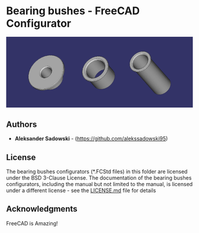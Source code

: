 # Bearing bushes - FreeCAD Configurator

![](../images/mockup-configurator-variations-small.png)

## Authors

* **Aleksander Sadowski** - (https://github.com/alekssadowski95)

## License
The bearing bushes configurators (*.FCStd files) in this folder are licensed under the BSD 3-Clause License. The documentation of the bearing bushes configurators, including the manual but not limited to the manual, is licensed under a different license - see the [LICENSE.md](LICENSE.md) file for details

## Acknowledgments

FreeCAD is Amazing!
